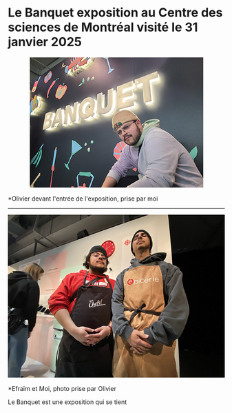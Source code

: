 # Le Banquet exposition au Centre des sciences de Montréal visité le 31 janvier 2025


<p align="center">
  <img src="./photos/bonne/banquet.jpg">
</p>

*Olivier devant l'entrée de l'exposition, prise par moi

---

<p align="center">
  <img src="./photos/bonne/Efra et moi.jpg">
</p>

*Efraïm et Moi, photo prise par Olivier


Le Banquet est une exposition qui se tient 

